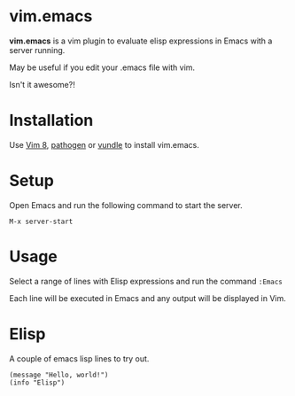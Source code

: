 # vim.emacs

**vim.emacs** is a vim plugin to evaluate elisp expressions in Emacs with a
server running.

May be useful if you edit your .emacs file with vim.

Isn't it awesome?!

 [1]: https://github.com/ollej/vim.emacs

# Installation

Use [Vim 8][2], [pathogen][3] or [vundle][4] to install vim.emacs.

  [2]: https://github.com/vim/vim
  [3]: https://github.com/tpope/vim-pathogen
  [4]: https://github.com/gmarik/vundle

# Setup

Open Emacs and run the following command to start the server.

```
M-x server-start
```

# Usage

Select a range of lines with Elisp expressions and run the command `:Emacs`

Each line will be executed in Emacs and any output will be displayed in Vim.

# Elisp

A couple of emacs lisp lines to try out.

```elisp
(message "Hello, world!")
(info "Elisp")
```

